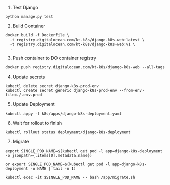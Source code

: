 1. Test Django
```
python manage.py test
````

2. Build Container

```
docker build -f Dockerfile \
  -t registry.digitalocean.com/kt-k8s/django-k8s-web:latest \
  -t registry.digitalocean.com/kt-k8s/django-k8s-web:v1 \
  .
```

3. Push container to DO container registry

```
docker push registry.digitalocean.com/kt-k8s/django-k8s-web --all-tags
```

4. Update secrets

```
kubectl delete secret django-k8s-prod-env
kubectl create secret generic django-k8s-prod-env --from-env-file=./.env.prod
```

5. Update Deployment

```
kubectl appy -f k8s/apps/django-k8s-deployment.yaml
```

6. Wait for rollout to finish

```
kubectl rollout status deployment/django-k8s-deployment
```

7. Migrate

```
export SINGLE_POD_NAME=$(kubectl get pod -l app=django-k8s-deployment -o jsonpath={.items[0].metadata.name})

or export SINGLE_POD_NAME=$(kubectl get pod -l app=django-k8s-deployment -o NAME | tail -n 1)

kubectl exec -it $SINGLE_POD_NAME -- bash /app/migrate.sh
```